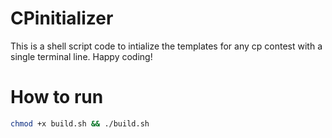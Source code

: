 # CPinitializer
This is a shell script code to intialize the templates for any cp contest with a single terminal line. Happy coding!



# How to run
```bash
chmod +x build.sh && ./build.sh
```
